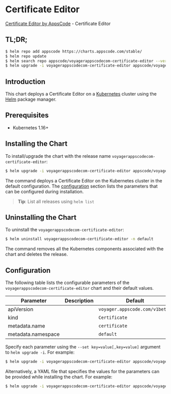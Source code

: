 # Certificate Editor

[Certificate Editor by AppsCode](https://byte.builders) - Certificate Editor

## TL;DR;

```bash
$ helm repo add appscode https://charts.appscode.com/stable/
$ helm repo update
$ helm search repo appscode/voyagerappscodecom-certificate-editor --version=v0.27.0
$ helm upgrade -i voyagerappscodecom-certificate-editor appscode/voyagerappscodecom-certificate-editor -n default --create-namespace --version=v0.27.0
```

## Introduction

This chart deploys a Certificate Editor on a [Kubernetes](http://kubernetes.io) cluster using the [Helm](https://helm.sh) package manager.

## Prerequisites

- Kubernetes 1.16+

## Installing the Chart

To install/upgrade the chart with the release name `voyagerappscodecom-certificate-editor`:

```bash
$ helm upgrade -i voyagerappscodecom-certificate-editor appscode/voyagerappscodecom-certificate-editor -n default --create-namespace --version=v0.27.0
```

The command deploys a Certificate Editor on the Kubernetes cluster in the default configuration. The [configuration](#configuration) section lists the parameters that can be configured during installation.

> **Tip**: List all releases using `helm list`

## Uninstalling the Chart

To uninstall the `voyagerappscodecom-certificate-editor`:

```bash
$ helm uninstall voyagerappscodecom-certificate-editor -n default
```

The command removes all the Kubernetes components associated with the chart and deletes the release.

## Configuration

The following table lists the configurable parameters of the `voyagerappscodecom-certificate-editor` chart and their default values.

|     Parameter      | Description |                  Default                  |
|--------------------|-------------|-------------------------------------------|
| apiVersion         |             | <code>voyager.appscode.com/v1beta1</code> |
| kind               |             | <code>Certificate</code>                  |
| metadata.name      |             | <code>certificate</code>                  |
| metadata.namespace |             | <code>default</code>                      |


Specify each parameter using the `--set key=value[,key=value]` argument to `helm upgrade -i`. For example:

```bash
$ helm upgrade -i voyagerappscodecom-certificate-editor appscode/voyagerappscodecom-certificate-editor -n default --create-namespace --version=v0.27.0 --set apiVersion=voyager.appscode.com/v1beta1
```

Alternatively, a YAML file that specifies the values for the parameters can be provided while
installing the chart. For example:

```bash
$ helm upgrade -i voyagerappscodecom-certificate-editor appscode/voyagerappscodecom-certificate-editor -n default --create-namespace --version=v0.27.0 --values values.yaml
```
